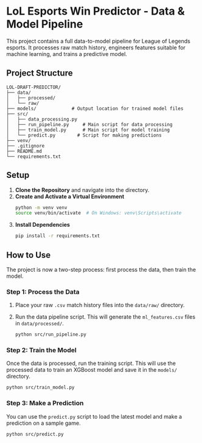 # **LoL Esports Win Predictor - Data & Model Pipeline**

This project contains a full data-to-model pipeline for League of Legends esports. It processes raw match history, engineers features suitable for machine learning, and trains a predictive model.

## **Project Structure**

```
LOL-DRAFT-PREDICTOR/
├── data/
│   ├── processed/
│   └── raw/
├── models/             # Output location for trained model files
├── src/
│   ├── data_processing.py
│   ├── run_pipeline.py     # Main script for data processing
│   ├── train_model.py      # Main script for model training
│   └── predict.py        # Script for making predictions
├── venv/
├── .gitignore
├── README.md
└── requirements.txt
```

## **Setup**

1.  **Clone the Repository** and navigate into the directory.
2.  **Create and Activate a Virtual Environment**
    ```bash
    python -m venv venv
    source venv/bin/activate  # On Windows: venv\Scripts\activate
    ```
3.  **Install Dependencies**
    ```bash
    pip install -r requirements.txt
    ```

## **How to Use**

The project is now a two-step process: first process the data, then train the model.

### **Step 1: Process the Data**

1.  Place your raw `.csv` match history files into the `data/raw/` directory.
2.  Run the data pipeline script. This will generate the `ml_features.csv` files in `data/processed/`.

    ```bash
    python src/run_pipeline.py
    ```

### **Step 2: Train the Model**

Once the data is processed, run the training script. This will use the processed data to train an XGBoost model and save it in the `models/` directory.

```bash
python src/train_model.py
```

### **Step 3: Make a Prediction**

You can use the `predict.py` script to load the latest model and make a prediction on a sample game.

```bash
python src/predict.py
```